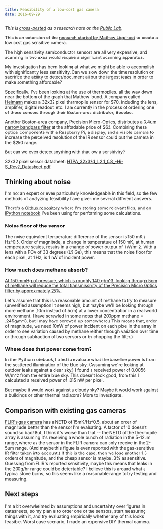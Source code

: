 ```yaml
---
title: Feasibility of a low-cost gas camera
date: 2016-09-29
---
```


*This is [cross-posted](https://publiclab.org/notes/loganw/09-29-2016/new-possibilities-for-a-low-cost-gas-camera) as a research note on the [Public Lab](https://publiclab.org).*

This is an extension of the [research started by Mathew Lippincot](https://www.publiclab.org/notes/mathew/11-21-2014/a-diy-gas-finding-camera#c10814) to create a low cost gas sensitive camera.

The high sensitivity semiconductor sensors are all very expensive, and scanning in two axes would require a significant scanning apparatus.

My investigation has been looking at what we might be able to accomplish with significantly less sensitivity. Can we slow down the time resolution or sacrifice the ability to detect/document all but the largest leaks in order to make something affordable?

Specifically, I've been looking at the use of thermopiles, all the way down near the bottom of the graph that Mathew found. A company called [Heimann](http://www.heimannsensor.com/) makes a 32x32 pixel thermopile sensor for $70, including the lens, amplifier, digital readout, etc. I am currently in the process of ordering one of these sensors through their Boston-area distributor, Boselec.

Another Boston-area company, Precision Micro-Optics, distributes a [3.4um narrow bandpass filter](http://www.pmoptics.com/ir_narrow_band_pass_filters_3400.html) at the affordable price of $62. Combining these optical components with a Raspberry Pi, a display, and a visible camera to increase the perceived resolution of the IR sensor could put the camera in the $250 range.

But can we even detect anything with that low a sensitivity?

32x32 pixel sensor datasheet: <a href="//i.publiclab.org/system/images/photos/000/018/206/original/HTPA_32x32d_L2.1_0.8_%28Hi%29S_Rev2_Datasheet.pdf"><i class="fa fa-file"></i> HTPA_32x32d_L2.1_0.8_-Hi-S_Rev2_Datasheet.pdf</a>

## Thinking about noise

I'm not an expert or even particularly knowledgeable in this field, so the few methods of analyzing feasibility have given me several different answers.

There's a [Github repository](https://github.com/loganwilliams/gas-camera) where I'm storing some relevant files, and an [iPython notebook](https://github.com/loganwilliams/gas-camera/blob/master/solar-data.ipynb) I've been using for performing some calculations.

### Noise floor of the sensor

The noise equivalent temperature difference of the sensor is 150 mK / Hz^0.5. Order of magnitude, a change in temperature of 150 mK, at human temperature scales, results in a change of power output of 1 W/m^2. With a lens with a FOV of 33 degrees (L5 Ge), this means that the noise floor for each pixel, at 1 Hz, is 1 nW of incident power.

### How much does methane absorb?

[At 150 mmHg of pressure, which is roughly 140 g/m^3, looking through 5cm of methane will reduce the total transmissivity of the Precision Micro Optics filter by approximately 25%.](https://github.com/loganwilliams/gas-camera/blob/master/solar-data.ipynb)

Let's assume that this is a reasonable amount of methane to try to measure (unverified assumption! it seems high, but maybe we'll be looking through more methane (10m instead of 5cm) at a lower concentration in a real world environment. I have scrawled in some notes that 200ppm methane = .245g/m^3, but I may have screwed up somewhere.) This means that, order of magnitude, we need 10nW of power incident on each pixel in the array in order to see variation caused by methane (either through variation over time or through subtraction of two sensors or by chopping the filter.)

### Where does that power come from?

In the iPython notebook, I tried to evaluate what the baseline power is from the scattered illumination of the blue sky. (Assuming we're looking at outdoor leaks against a clear sky.) I found a received power of 0.0056 W/m^2 from the entire blue sky. This doesn't look good, from this I calculated a received power of .015 nW per pixel.

But maybe it would work against a cloudy sky? Maybe it would work against a buildings or other thermal radiators? More to investigate.

## Comparison with existing gas cameras

[FLIR's gas camera](http://www.flir.com/ogi/display/?id=55671) has a NETD of 15mK/Hz^0.5, about an order of magnitude better than the sensor I'm evaluating. A factor of 10 doesn't sound so bad! But, I think it's worse than that -- the NETD of the thermopile array is assuming it's receiving a whole bunch of radiation in the 5-12um range, where as the sensor in the FLIR camera can only receive in the 2-5um range. (And maybe this figure is even reported with the gas-sensitive IR filter taken into account.) If this is the case, then we lose another 1.5 orders of magnitude, and the cheap sensor is maybe .3% as sensitive. Guessing from FLIR's reported sensitivity, maybe this means that leaks in the 200g/hr range could be detectable? I believe this is around what a typical stove burns, so this seems like a reasonable range to try testing and measuring.

## Next steps

I'm a bit overwhelmed by assumptions and uncertainty over figures in datasheets, so my plan is to order one of the sensors, start measuring things with it, and try evaluating empirically whether any of this looks feasible. Worst case scenario, I made an expensive DIY thermal camera.